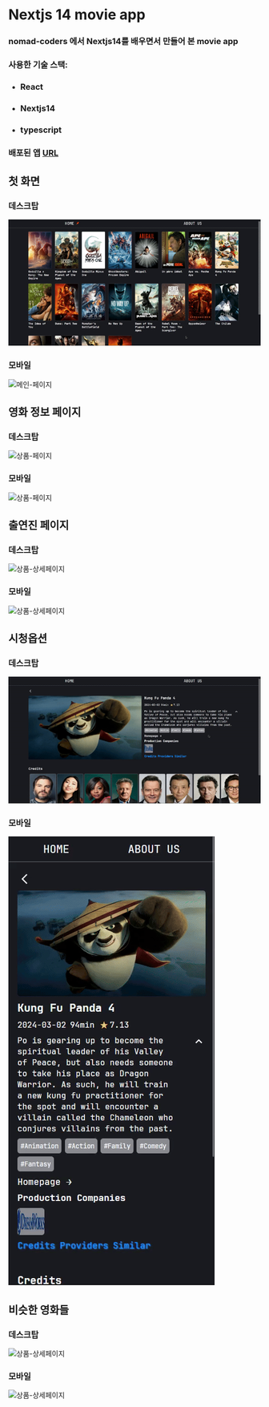 # Nextjs 14 movie app

### nomad-coders 에서 Nextjs14를 배우면서 만들어 본 movie app

### 사용한 기술 스택:

- ### React
- ### Nextjs14
- ### typescript

### 배포된 앱 [URL](https://nextjs-movies-psi-six.vercel.app/)

## 첫 화면

### 데스크탑

![메인-페이지](./READMD/메인페이지-1.gif)

### 모바일

![메인-페이지](./READMD/메인페이지-2.gif)

## 영화 정보 페이지

### 데스크탑

![상품-페이지](./READMD/영화페이지-1.gif)

### 모바일

![상품-페이지](./READMD/영화페이지-2.gif)

## 출연진 페이지

### 데스크탑

![상품-상세페이지](./READMD/출연진-1.gif)

### 모바일

![상품-상세페이지](./READMD/출연진-2.gif)

## 시청옵션

### 데스크탑

![상품-상세페이지](./READMD/시청옵션-1.gif)

### 모바일

![상품-상세페이지](./READMD/시청옵션-2.gif)

## 비슷한 영화들

### 데스크탑

![상품-상세페이지](./READMD/비슷한영화들-1.gif)

### 모바일

![상품-상세페이지](./READMD/비슷한영화들-2.gif)
